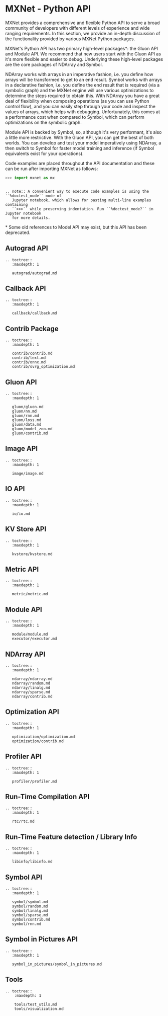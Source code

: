 <!--- Licensed to the Apache Software Foundation (ASF) under one -->
<!--- or more contributor license agreements.  See the NOTICE file -->
<!--- distributed with this work for additional information -->
<!--- regarding copyright ownership.  The ASF licenses this file -->
<!--- to you under the Apache License, Version 2.0 (the -->
<!--- "License"); you may not use this file except in compliance -->
<!--- with the License.  You may obtain a copy of the License at -->

<!---   http://www.apache.org/licenses/LICENSE-2.0 -->

<!--- Unless required by applicable law or agreed to in writing, -->
<!--- software distributed under the License is distributed on an -->
<!--- "AS IS" BASIS, WITHOUT WARRANTIES OR CONDITIONS OF ANY -->
<!--- KIND, either express or implied.  See the License for the -->
<!--- specific language governing permissions and limitations -->
<!--- under the License. -->

# MXNet - Python API

MXNet provides a comprehensive and flexible Python API to serve a broad community of developers with different levels of experience and wide ranging requirements. In this section, we provide an in-depth discussion of the functionality provided by various MXNet Python packages.

MXNet's Python API has two primary high-level packages*: the Gluon API and Module API. We recommend that new users start with the Gluon API as it's more flexible and easier to debug. Underlying these high-level packages are the core packages of NDArray and Symbol.

NDArray works with arrays in an imperative fashion, i.e. you define how arrays will be transformed to get to an end result. Symbol works with arrays in a declarative fashion, i.e. you define the end result that is required (via a symbolic graph) and the MXNet engine will use various optimizations to determine the steps required to obtain this. With NDArray you have a great deal of flexibility when composing operations (as you can use Python control flow), and you can easily step through your code and inspect the values of arrays, which helps with debugging. Unfortunately, this comes at a performance cost when compared to Symbol, which can perform optimizations on the symbolic graph.

Module API is backed by Symbol, so, although it's very performant, it's also a little more restrictive. With the Gluon API, you can get the best of both worlds. You can develop and test your model imperatively using NDArray, a then switch to Symbol for faster model training and inference (if Symbol equivalents exist for your operations).

Code examples are placed throughout the API documentation and these can be run after importing MXNet as follows:

```python
>>> import mxnet as mx
```

```eval_rst

.. note:: A convenient way to execute code examples is using the ``%doctest_mode`` mode of
   Jupyter notebook, which allows for pasting multi-line examples containing
   ``>>>`` while preserving indentation. Run ``%doctest_mode?`` in Jupyter notebook
   for more details.

```

\* Some old references to Model API may exist, but this API has been deprecated.

## Autograd API

```eval_rst
.. toctree::
   :maxdepth: 1

   autograd/autograd.md
```

## Callback API

```eval_rst
.. toctree::
   :maxdepth: 1

   callback/callback.md
```

## Contrib Package

```eval_rst
.. toctree::
   :maxdepth: 1

   contrib/contrib.md
   contrib/text.md
   contrib/onnx.md
   contrib/svrg_optimization.md
```

## Gluon API

```eval_rst
.. toctree::
   :maxdepth: 1

   gluon/gluon.md
   gluon/nn.md
   gluon/rnn.md
   gluon/loss.md
   gluon/data.md
   gluon/model_zoo.md
   gluon/contrib.md
```

## Image API

```eval_rst
.. toctree::
   :maxdepth: 1

   image/image.md
```

## IO API

```eval_rst
.. toctree::
   :maxdepth: 1

   io/io.md
```

## KV Store API

```eval_rst
.. toctree::
   :maxdepth: 1

   kvstore/kvstore.md
```

## Metric API

```eval_rst
.. toctree::
   :maxdepth: 1

   metric/metric.md
```

## Module API

```eval_rst
.. toctree::
   :maxdepth: 1

   module/module.md
   executor/executor.md
```

## NDArray API

```eval_rst
.. toctree::
   :maxdepth: 1

   ndarray/ndarray.md
   ndarray/random.md
   ndarray/linalg.md
   ndarray/sparse.md
   ndarray/contrib.md
```

## Optimization API

```eval_rst
.. toctree::
   :maxdepth: 1

   optimization/optimization.md
   optimization/contrib.md
```

## Profiler API

```eval_rst
.. toctree::
   :maxdepth: 1

   profiler/profiler.md
```

## Run-Time Compilation API

```eval_rst
.. toctree::
   :maxdepth: 1

   rtc/rtc.md
```

## Run-Time Feature detection / Library Info

```eval_rst
.. toctree::
   :maxdepth: 1

   libinfo/libinfo.md
```



## Symbol API

```eval_rst
.. toctree::
   :maxdepth: 1

   symbol/symbol.md
   symbol/random.md
   symbol/linalg.md
   symbol/sparse.md
   symbol/contrib.md
   symbol/rnn.md
```

## Symbol in Pictures API

```eval_rst
.. toctree::
   :maxdepth: 1

   symbol_in_pictures/symbol_in_pictures.md
```

## Tools

```eval_rst
.. toctree::
    :maxdepth: 1

    tools/test_utils.md
    tools/visualization.md
```

